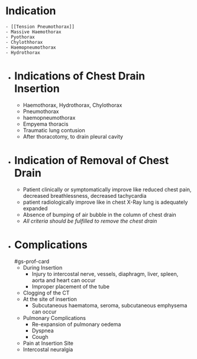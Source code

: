 # Indication
	- [[Tension Pneumothorax]]
	- Massive Haemothorax
	- Pyothorax
	- Chylothhorax
	- Haemopneumothorax
	- Hydrothorax
- # Indications of Chest Drain Insertion
	- Haemothorax, Hydrothorax, Chylothorax
	- Pneumothorax
	- haemopneumothorax
	- Empyema thoracis
	- Traumatic lung contusion
	- After thoracotomy, to drain pleural cavity
- # Indication of Removal of Chest Drain
	- Patient clinically or symptomatically improve like reduced chest pain, decreased breathlessness, decreased tachycardia
	- patient radiologically improve like in chest X-Ray lung is adequately expanded
	- Absence of bumping of air bubble in the column of chest drain
	- *All criteria should be fulfilled to remove the chest drain*
- # Complications
  #gs-prof-card
	- During Insertion
		- Injury to intercostal nerve, vessels, diaphragm, liver, spleen, aorta and heart can occur
		- Improper placement of the tube
	- Clogging of the CT
	- At the site of insertion
		- Subcutaneous haematoma, seroma, subcutaneous emphysema can occur
	- Pulmonary Complications
		- Re-expansion of pulmonary oedema
		- Dyspnea
		- Cough
	- Pain at Insertion Site
	- Intercostal neuralgia